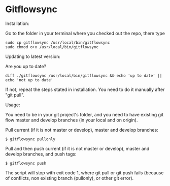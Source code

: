 # Gitflowsync

Installation:

Go to the folder in your terminal where you checked out the repo, there type

    sudo cp gitflowsync /usr/local/bin/gitflowsync
    sudo chmod o+x /usr/local/bin/gitflowsync

Updating to latest version:

Are you up to date?

    diff ./gitflowsync /usr/local/bin/gitflowsync && echo 'up to date' || echo 'not up to date'

If not, repeat the steps stated in installation. You need to do it manually after "git pull".

Usage:

You need to be in your git project's folder, and you need to have existing git flow master and develop branches (in your local and on origin).

Pull current (if it is not master or develop), master and develop branches:

    $ gitflowsync pullonly

Pull and then push current (if it is not master or develop), master and develop branches, and push tags:

    $ gitflowsync push

The script will stop with exit code 1, where git pull or git push fails (because of conflicts, non existing branch (pullonly), or other git error).

